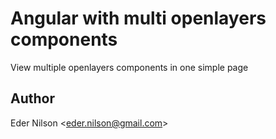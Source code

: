 # Angular with multi openlayers components

View multiple openlayers components in one simple page

## Author

Eder Nilson <[eder.nilson@gmail.com](mailto:eder.nilson@gmail.com)>
